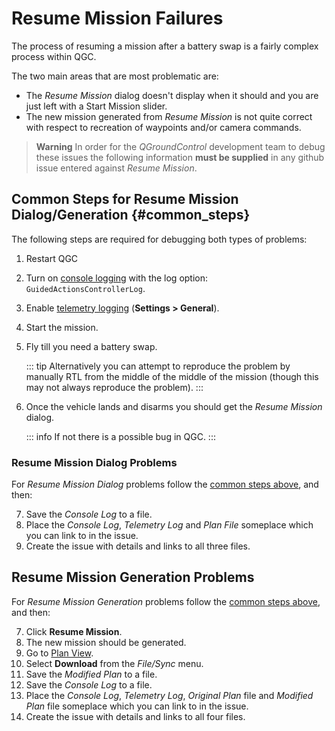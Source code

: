 # Resume Mission Failures

The process of resuming a mission after a battery swap is a fairly complex process within QGC. 

The two main areas that are most problematic are:

* The *Resume Mission* dialog doesn't display when it should and you are just left with a Start Mission slider.
* The new mission generated from *Resume Mission* is not quite correct with respect to recreation of waypoints and/or camera commands.

> **Warning** In order for the *QGroundControl* development team to debug these issues the following information **must be supplied** in any github issue entered against *Resume Mission*.


## Common Steps for Resume Mission Dialog/Generation {#common_steps}

The following steps are required for debugging both types of problems:
1. Restart QGC
1. Turn on [console logging](../SettingsView/console_logging.md) with the log option: `GuidedActionsControllerLog`.
1. Enable [telemetry logging](../SettingsView/General.md#miscellaneous) (**Settings > General**).
1. Start the mission.
1. Fly till you need a battery swap.

   ::: tip
   Alternatively you can attempt to reproduce the problem by manually RTL from the middle of the middle of the mission (though this may not always reproduce the problem).
   :::
   
1. Once the vehicle lands and disarms you should get the *Resume Mission* dialog.

   ::: info
   If not there is a possible bug in QGC.
   :::


### Resume Mission Dialog Problems

For *Resume Mission Dialog* problems follow the [common steps above](#common_steps), and then:

7. Save the *Console Log* to a file.
1. Place the *Console Log*, *Telemetry Log* and *Plan File* someplace which you can link to in the issue.
1. Create the issue with details and links to all three files.

## Resume Mission Generation Problems

For *Resume Mission Generation* problems follow the [common steps above](#common_steps), and then:

7. Click **Resume Mission**.
1. The new mission should be generated.
1. Go to [Plan View](../PlanView/PlanView.md).
1. Select **Download** from the *File/Sync* menu.
1. Save the *Modified Plan* to a file.
1. Save the *Console Log* to a file.
1. Place the *Console Log*, *Telemetry Log*, *Original Plan* file and *Modified Plan* file someplace which you can link to in the issue.
1. Create the issue with details and links to all four files.
